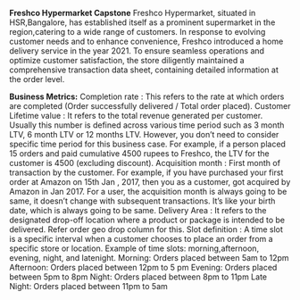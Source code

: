 **Freshco Hypermarket Capstone**
Freshco Hypermarket, situated in HSR,Bangalore, has established itself as a prominent supermarket in the region,catering to a wide range of customers. In response to evolving customer needs
and to enhance convenience, Freshco introduced a home delivery service in the year 2021. To ensure seamless operations and optimize customer satisfaction, the store diligently maintained a comprehensive transaction
data sheet, containing detailed information at the order level.

**Business Metrics:**
Completion rate : This refers to the rate at which orders are completed (Order successfully delivered / Total order placed).
Customer Lifetime value : It refers to the total revenue generated per customer.
Usually this number is defined across various time period such as 3 month LTV, 6 month LTV or 12 months LTV.
However, you don’t need to consider specific time period for this business case. For example, if a person placed 15 orders and paid cumulative 4500 rupees to Freshco, the LTV for the customer is
4500 (excluding discount).
Acquisition month : First month of transaction by the customer. For example, if you have purchased your first order at Amazon on 15th Jan , 2017, then you as a customer, got acquired by
Amazon in Jan 2017. For a user, the acquisition month is always going to be same, it doesn’t change with subsequent transactions. It’s like your birth date, which is always going to be same.
Delivery Area : It refers to the designated drop-off location where a product or package is intended to be delivered. Refer order geo drop column for this.
Slot definition : A time slot is a specific interval when a customer chooses to place an order from a specific store or location. Example of time slots: morning,afternoon, evening, night, and latenight.
Morning: Orders placed between
5am to 12pm
Afternoon: Orders placed between
12pm to 5 pm
Evening: Orders placed between
5pm to 8pm
Night: Orders placed between 8pm
to 11pm
Late Night: Orders placed between
11pm to 5am
